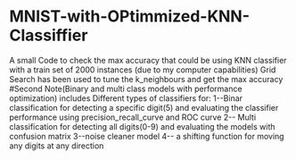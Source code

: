 # MNIST-with-OPtimmized-KNN-Classiffier
A small Code to check the max accuracy that could be using KNN classifier with a train set of 2000 instances (due to my computer capabilities)
Grid Search has been used to tune the k_neighbours and get the max accuracy
#Second Note(Binary and multi class models with performance optimization) includes Different types of classifiers for:
1--Binar classification for detecting a specific digit(5) and evaluating the classifier performance using precision_recall_curve and ROC curve
2-- Multi classification for detecting all digits(0-9) and evaluating the models with confusion matrix
3--noise cleaner model 
4-- a shifting function for moving any digits at any direction 
